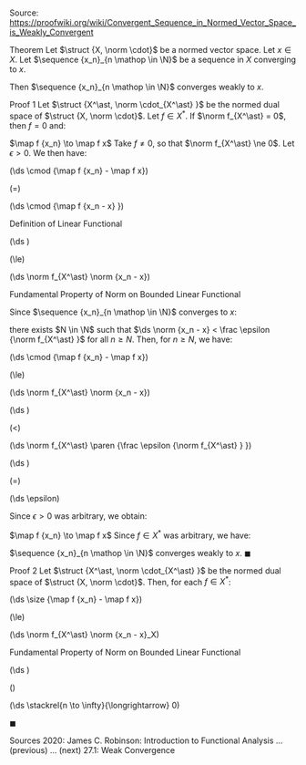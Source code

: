 # 

Source: https://proofwiki.org/wiki/Convergent_Sequence_in_Normed_Vector_Space_is_Weakly_Convergent



Theorem
Let $\struct {X, \norm \cdot}$ be a normed vector space.
Let $x \in X$. 
Let $\sequence {x_n}_{n \mathop \in \N}$ be a sequence in $X$ converging to $x$. 

Then $\sequence {x_n}_{n \mathop \in \N}$ converges weakly to $x$.


Proof 1
Let $\struct {X^\ast, \norm \cdot_{X^\ast} }$ be the normed dual space of $\struct {X, \norm \cdot}$.
Let $f \in X^\ast$. 
If $\norm f_{X^\ast} = 0$, then $f = 0$ and: 

$\map f {x_n} \to \map f x$
Take $f \ne 0$, so that $\norm f_{X^\ast} \ne 0$.
Let $\epsilon > 0$. 
We then have: 














\(\ds \cmod {\map f {x_n} - \map f x}\)

\(=\)







\(\ds \cmod {\map f {x_n - x} }\)





Definition of Linear Functional














\(\ds \)

\(\le\)







\(\ds \norm f_{X^\ast} \norm {x_n - x}\)





Fundamental Property of Norm on Bounded Linear Functional



Since $\sequence {x_n}_{n \mathop \in \N}$ converges to $x$:

there exists $N \in \N$ such that $\ds \norm {x_n - x} < \frac \epsilon {\norm f_{X^\ast} }$ for all $n \ge N$.
Then, for $n \ge N$, we have: 














\(\ds \cmod {\map f {x_n} - \map f x}\)

\(\le\)







\(\ds \norm f_{X^\ast} \norm {x_n - x}\)




















\(\ds \)

\(<\)







\(\ds \norm f_{X^\ast} \paren {\frac \epsilon {\norm f_{X^\ast} } }\)




















\(\ds \)

\(=\)







\(\ds \epsilon\)









Since $\epsilon > 0$ was arbitrary, we obtain: 

$\map f {x_n} \to \map f x$
Since $f \in X^\ast$ was arbitrary, we have: 

$\sequence {x_n}_{n \mathop \in \N}$ converges weakly to $x$.
$\blacksquare$


Proof 2
Let $\struct {X^\ast, \norm \cdot_{X^\ast} }$ be the normed dual space of $\struct {X, \norm \cdot}$.
Then, for each $f \in X^\ast$:














\(\ds \size {\map f {x_n} - \map f x}\)

\(\le\)







\(\ds \norm f_{X^\ast} \norm {x_n - x}_X\)





Fundamental Property of Norm on Bounded Linear Functional














\(\ds \)

\(\)







\(\ds \stackrel{n \to \infty}{\longrightarrow} 0\)









$\blacksquare$


Sources
2020: James C. Robinson: Introduction to Functional Analysis ... (previous) ... (next) $27.1$: Weak Convergence




